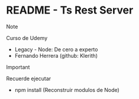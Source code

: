 # README - Ts Rest Server

> [!NOTE]
> Curso de Udemy
> - Legacy - Node: De cero a experto
> - Fernando Herrera (github: Klerith)

> [!IMPORTANT]
> Recuerde ejecutar
> - npm install (Reconstruir modulos de Node)
